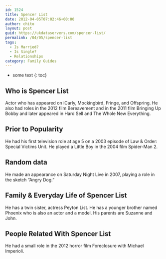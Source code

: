```yaml
---
id: 1524
title: Spencer List
date: 2012-04-05T07:02:46+00:00
author: chito
layout: post
guid: https://ukdataservers.com/spencer-list/
permalink: /04/05/spencer-list
tags:
  - Is Married?
  - Is Single?
  - Relationships
category: Family Guides
---
```


* some text
{: toc}
          
          
## Who is  Spencer List
                  
                  
                  
Actor who has appeared on iCarly, Mockingbird, Fringe, and Offspring. He also had roles in the 2012 film Bereavement and in the 2011 film Bringing Up Bobby and later appeared in Hard Sell and The Whole New Everything. 
                  
                
                
                
## Prior to Popularity 
                  
                  
                  
He had his first television role at age 5 on a 2003 episode of Law & Order: Special Victims Unit. He played a Little Boy in the 2004 film Spider-Man 2. 
                  
                
                
                
## Random data 
                  
                  
                  
He made an appearance on Saturday Night Live in 2007, playing a role in the sketch &#8220;Angry Dog.&#8221; 
                  
                
                
                
## Family & Everyday Life of Spencer List
                  
                  
                  
He has a twin sister, actress Peyton List. He has a younger brother named Phoenix who is also an actor and a model. His parents are Suzanne and John.
                  
                
                
                
## People Related With  Spencer List
                  
                  
                  
He had a small role in the 2012 horror film Foreclosure with Michael Imperioli. 
                  
                
              
            
          
          
          
    
    
  
